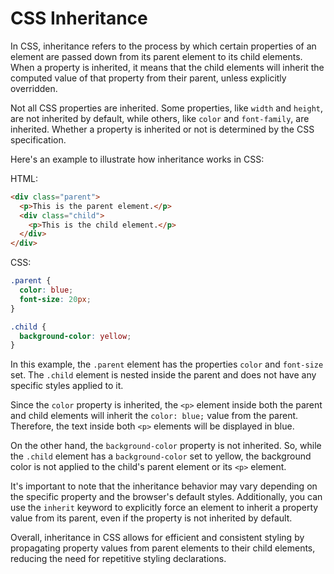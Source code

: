 # CSS Inheritance

In CSS, inheritance refers to the process by which certain properties of an element are passed down from its parent element to its child elements. When a property is inherited, it means that the child elements will inherit the computed value of that property from their parent, unless explicitly overridden.

Not all CSS properties are inherited. Some properties, like `width` and `height`, are not inherited by default, while others, like `color` and `font-family`, are inherited. Whether a property is inherited or not is determined by the CSS specification.

Here's an example to illustrate how inheritance works in CSS:

HTML:
```html
<div class="parent">
  <p>This is the parent element.</p>
  <div class="child">
    <p>This is the child element.</p>
  </div>
</div>
```

CSS:
```css
.parent {
  color: blue;
  font-size: 20px;
}

.child {
  background-color: yellow;
}
```

In this example, the `.parent` element has the properties `color` and `font-size` set. The `.child` element is nested inside the parent and does not have any specific styles applied to it.

Since the `color` property is inherited, the `<p>` element inside both the parent and child elements will inherit the `color: blue;` value from the parent. Therefore, the text inside both `<p>` elements will be displayed in blue.

On the other hand, the `background-color` property is not inherited. So, while the `.child` element has a `background-color` set to yellow, the background color is not applied to the child's parent element or its `<p>` element.

It's important to note that the inheritance behavior may vary depending on the specific property and the browser's default styles. Additionally, you can use the `inherit` keyword to explicitly force an element to inherit a property value from its parent, even if the property is not inherited by default.

Overall, inheritance in CSS allows for efficient and consistent styling by propagating property values from parent elements to their child elements, reducing the need for repetitive styling declarations.